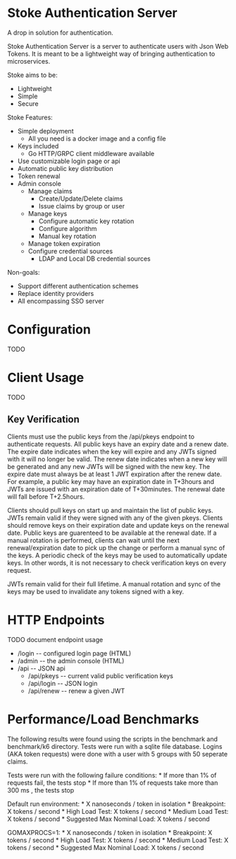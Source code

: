 # Stoke Authentication Server

A drop in solution for authentication.

Stoke Authentication Server is a server to authenticate users with Json Web Tokens.
It is meant to be a lightweight way of bringing authentication to microservices.

Stoke aims to be:
  * Lightweight
  * Simple
  * Secure

Stoke Features:
  * Simple deployment
    * All you need is a docker image and a config file
  * Keys included
    * Go HTTP/GRPC client middleware available
  * Use customizable login page or api
  * Automatic public key distribution
  * Token renewal
  * Admin console
    * Manage claims
      * Create/Update/Delete claims
      * Issue claims by group or user
    * Manage keys
      * Configure automatic key rotation
      * Configure algorithm
      * Manual key rotation
    * Manage token expiration
    * Configure credential sources
      * LDAP and Local DB credential sources

Non-goals:
  * Support different authentication schemes
  * Replace identity providers
  * All encompassing SSO server

# Configuration

TODO

# Client Usage

TODO

## Key Verification

Clients must use the public keys from the /api/pkeys endpoint to authenticate requests.
All public keys have an expiry date and a renew date.
The expire date indicates when the key will expire and any JWTs signed with it will no longer be valid.
The renew date indicates when a new key will be generated and any new JWTs will be signed with the new key.
The expire date must always be at least 1 JWT expiration after the renew date.
For example, a public key may have an expiration date in T+3hours and JWTs are issued with an expiration date of T+30minutes.
The renewal date will fall before T+2.5hours.

Clients should pull keys on start up and maintain the list of public keys.
JWTs remain valid if they were signed with any of the given pkeys.
Clients should remove keys on their expiration date and update keys on the renewal date.
Public keys are guarenteed to be available at the renewal date.
If a manual rotation is performed, clients can wait until the next renewal/expiration date to pick up the change or perform a manual sync of the keys.
A periodic check of the keys may be used to automatically update keys.
In other words, it is not necessary to check verification keys on every request.

JWTs remain valid for their full lifetime.
A manual rotation and sync of the keys may be used to invalidate any tokens signed with a key.

# HTTP Endpoints

TODO document endpoint usage

- /login -- configured login page (HTML)
- /admin -- the admin console (HTML)
- /api -- JSON api
  - /api/pkeys -- current valid public verification keys
  - /api/login -- JSON login
  - /api/renew -- renew a given JWT

# Performance/Load Benchmarks

The following results were found using the scripts in the benchmark and benchmark/k6 directory.
Tests were run with a sqlite file database.
Logins (AKA token requests) were done with a user with 5 groups with 50 seperate claims.

Tests were run with the following failure conditions:
    * If more than 1% of requests fail, the tests stop
    * If more than 1% of requests take more than 300 ms , the tests stop

Default run environment:
    * X nanoseconds / token in isolation
    * Breakpoint:       X tokens / second
    * High Load Test:   X tokens / second
    * Medium Load Test: X tokens / second
    * Suggested Max Nominal Load: X tokens / second

GOMAXPROCS=1:
    * X nanoseconds / token in isolation
    * Breakpoint:       X tokens / second
    * High Load Test:   X tokens / second
    * Medium Load Test: X tokens / second
    * Suggested Max Nominal Load: X tokens / second


